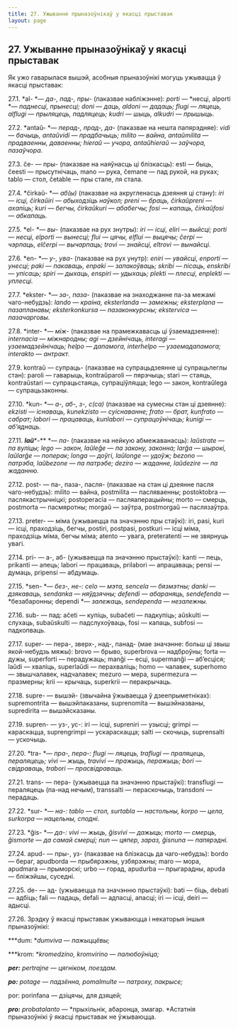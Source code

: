 ```yaml
---
title: 27. Ужыванне прыназоўнікаў у якасці прыставак
layout: page
---
```

## 27. Ужыванне прыназоўнікаў у якасці прыставак

Як ужо гаварылася вышэй, асобныя прыназоўнікі могуць ужывацца ў якасці
прыставак:

27.1. *al- *— *да-, пад-, пры-* (паказвае набліжэнне): *porti* —
*несці, alporti *— *паднесці, прынесці; doni* — *даць, aldoni* —
*дадаць; flugi* — *ляцець, alflugi* — *прыляцець, падляцець; kudri* —
*шыць, alkudri* — *прышыць.*

27.2. *antaŭ- *— *перад-, прад-, да-* (паказвае на нешта папярэдняе):
*vidi* — *бачыць, antaŭvidi* — *прадбачыць; milito* — *вайна,
antaŭmilita* — *прадваенны, даваенны; hieraŭ* — *учора, antaŭhieraŭ*
— *заўчора, пазаўчора.*

27.3. ĉe- — пры- (паказвае на наяўнасць ці блізкасць): esti — быць,
ĉeesti — прысутнічаць, mano — рука, ĉemane — пад рукой, на руках;
tablo — стол, ĉetable — пры стале, ля стала.

27.4. *ĉirkaŭ- *— *аб(ы)* (паказвае на акругленасць дзеяння ці стану):
*iri* — *ісці, ĉirkaŭiri* — *абыходзіць наўкол; preni* — *браць,
ĉirkaŭpreni* — *ахапіць; kuri — бегчы, ĉirkaŭkuri* — *абабегчы;
fosi* — *капаць, ĉirkaŭfosi* — *абкапаць.*

27.5. *el- *— *вы-* (паказвае на рух знутры): *iri* — *ісці, eliri* —
*выйсці; porti* — *несці, elporti* — *вынесці; flui* — *цячы, elflui*
— *выцячы; ĉerpi* — *чэрпаць, elĉerpi* — *вычарпаць; trovi* —
*знайсці, eltrovi* — *вынайсці.*

27.6. *en- *— *у-, ува-* (паказвае на рух унутр): *eniri* — *увайсці,
enporti* — *унесці; paki* — *пакаваць, enpaki* — *запакоўваць; skribi*
— *пісаць, enskribi* — *упісаць; spiri* — *дыхаць, enspiri* —
*удыхаць; plekti* — *плесці, enplekti* — *уплесці.*

27.7. *ekster- *— *за-, паза-* (паказвае на знаходжанне па-за межамі
чаго-небудзь): *lando* — *краіна, eksterlanda* — *замежны;
eksterplana* — *пазапланавы; eksterkonkursa* — *пазаконкурсны;
ekstervica* — *пазачарговы.*

27.8. *inter- *— *між-* (паказвае на прамежкавасць ці ўзаемадзеянне):
*internacia* — *міжнародны; agi* — *дзейнічаць, interagi* —
*узаемадзейнічаць; helpo* — *дапамога, interhelpo* —
*узаемадапамога; interakto* — *антракт.*

27.9. kontraŭ — супраць- (паказвае на супрацьдзеянне ці супрацьлеглы
стан): paroli — гаварыць, kontraŭparoli — пярэчыць; stari — стаяць,
kontraŭstari — супрацьстаяць, супраціўляцца; lego — закон, kontraŭlega
— супрацьзаконны.

27.10. *kun- *— *а-, аб-, з-, с(са)* (паказвае на сумесны стан ці
дзеянне): *ekzisti* — *існаваць, kunekzisto* — *суіснаванне;
frato* — *брат, kunfrato* — *сабрат; labori* — *працаваць, kunlabori*
— *супрацоўнічаць; kunigi* — *аб’яднаць.*

27.11. ***laŭ****-** *— *па-* (паказвае на нейкую абмежаванасць):
*laŭstrate* — *па вуліцы; lego* — *закон, laŭleĝe* — *па закону,
законна; larĝa* — *шырокі, laŭlarĝe* — *поперак; longa* — *доўгі,
laŭlonge* — *удоўж; bezono — патрэба, laŭbezone* — *па патрэбе;
deziro* — *жаданне, laŭdezire — па жаданню.*

27.12. post- — па-, паза-, пасля- (паказвае на стан ці дзеянне пасля
чаго-небудзь): milito — вайна, postmilita — пасляваенны; postoktobra
— паслякастрычніцкі; postoperacia — пасляаперацыйны; morto — смерць,
postmorta — пасмяротны; morgaŭ — заўтра, postmorgaŭ — паслязаўтра.

27.13. preter- — міма (ужываецца па значэнню пры стаўкі): iri, pasi,
kuri — ісці, праходзіць, бегчы, postiri, postpasi, postkuri — ісці
міма, праходзіць міма, бегчы міма; atento — увага, preteratenti —
не звярнуць увагі.

27.14. pri- — а-, аб- (ужываецца па значэнню прыстаўкі): kanti — пець,
prikanti — апець; labori — працаваць, prilabori — апрацаваць; pensi —
думаць, pripensi — абдумаць.

27.15. *sen- *— *без-, не-: celo* — *мэта, sencela* — *бязмэтны;
danki* — *дзякаваць, sendanka* — *няўдзячны; defendi* — *абараняць,
sendefenda* — *безабаронны; dependi *— *залежаць, sendependa* —
*незалежны.*

27.16. sub- — пад: aĉeti — купіць, subaĉeti — падкупіць; aŭskulti —
слухаць, subaŭskulti — падслухоўваць, fosi — капаць, subfosi —
падкопваць.

27.17. super- — пера-, зверх-, над-, панад- (мае значэнне: больш ці
звыш якой-небудзь мяжы): brovo — брыво, superbrova — надброўны;
forta — дужы, superforti — перадужаць; manĝi — есці, supermanĝi —
аб’есціся; laŭdi — хваліць, superlaŭdi — перахваліць; homo —
чалавек, superhomo — звышчалавек, надчалавек; mezuro — мера,
supermezura — празмерны; krii — крычаць, superkrii — перакрычаць.

27.18. supre- — вышэй- (звычайна ўжываецца ў дзеепрыметніках):
supremontrita — вышэйпаказаны, suprenomita — вышэйназваны, supredirita
— вышэйсказаны.

27.19. supren- — уз-, ус-: iri — ісці, supreniri — узыcці; grimpi —
караскацца, suprengrimpi — ускараскацца; salti — скочыць,
suprensalti — ускочыць.

27.20. *tra- *— *пра-, пера-: flugi* — *ляцець, traflugi* —
*праляцець, пераляцець; vivi* — *жыць, travivi* — *пражыць,
перажыць; bori* — *свідраваць, trabori* — *прасвідраваць.*

27.21. trans- — пера- (ужываецца па значэнню прыстаўкі): transflugi —
пераляцець (па-над нечым), transsalti — пераскочыць, transdoni —
перадаць.

27.22. *sur- *— *на-: tablo* — *стол, surtabla* — *настольны, korpo* —
*цела, surkorpa* — *нацельны, сподні.*

27.23. *ĝis- *— *да-: vivi* — *жыць, ĝisvivi* — *дажыць; morto* —
*смерць, ĝismorte* — *да самай смерці; nun* — *цяпер, зараз,
ĝisnuna* — *папярэдні.*

27.24. apud- — пры-, уз- (паказвае на блізкасць да чаго-небудзь):
bordo — бераг, apudborda — прыбярэжны, узбярэжны; maro — мора,
apudmara — прыморскі; urbo — горад, apudurba — прыгарадны, apuda —
бліжэйшы, суседні.

27.25. de- — ад- (ужываецца па значэнню прыстаўкі): bati — біць,
debati — адбіць; fali — падаць, defali — адпасці, апасці; iri — ісці,
deiri — адысці.

27.26. Зрэдку ў якасці прыставак ужываюцца і некаторыя іншыя
прыназоўнікі:

***dum: **dumviva* — *пажыццёвы;*

***krom: **kromedzino, kromvirino* — *палюбоўніца;*

***per:** pertrajne* — *цягніком, поездам.*

***po:** potage* — *падзённа, pomalmulte* — *патроху, пакрысе;*

por: porinfana — дзіцячы, для дзяцей;

***pro:** probatalanto* — *прыхільнік, абаронца, змагар. *Астатнія
прыназоўнікі ў якасці прыставак не ўжываюцца.

